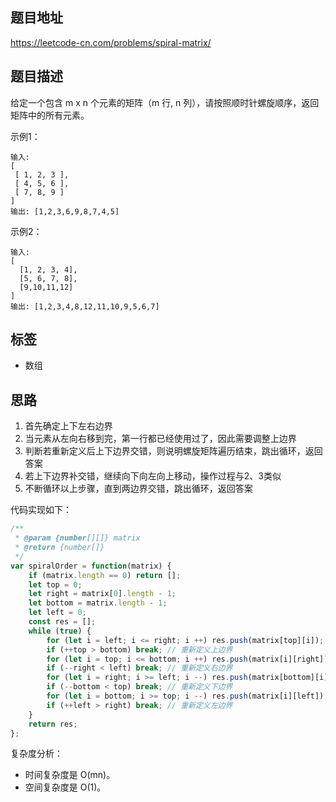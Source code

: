 ## 题目地址

https://leetcode-cn.com/problems/spiral-matrix/

## 题目描述

给定一个包含 m x n 个元素的矩阵（m 行, n 列），请按照顺时针螺旋顺序，返回矩阵中的所有元素。

示例1：
```
输入:
[
 [ 1, 2, 3 ],
 [ 4, 5, 6 ],
 [ 7, 8, 9 ]
]
输出: [1,2,3,6,9,8,7,4,5]
```

示例2：
```
输入:
[
  [1, 2, 3, 4],
  [5, 6, 7, 8],
  [9,10,11,12]
]
输出: [1,2,3,4,8,12,11,10,9,5,6,7]
```

## 标签

- 数组

## 思路

1. 首先确定上下左右边界
2. 当元素从左向右移到完，第一行都已经使用过了，因此需要调整上边界
3. 判断若重新定义后上下边界交错，则说明螺旋矩阵遍历结束，跳出循环，返回答案
4. 若上下边界补交错，继续向下向左向上移动，操作过程与2、3类似
5. 不断循环以上步骤，直到两边界交错，跳出循环，返回答案

代码实现如下：
```javascript
/**
 * @param {number[][]} matrix
 * @return {number[]}
 */
var spiralOrder = function(matrix) {
    if (matrix.length == 0) return [];
    let top = 0;
    let right = matrix[0].length - 1;
    let bottom = matrix.length - 1;
    let left = 0;
    const res = [];
    while (true) {
        for (let i = left; i <= right; i ++) res.push(matrix[top][i]); // 向右
        if (++top > bottom) break; // 重新定义上边界
        for (let i = top; i <= bottom; i ++) res.push(matrix[i][right]); // 向下
        if (--right < left) break; // 重新定义右边界
        for (let i = right; i >= left; i --) res.push(matrix[bottom][i]); // 向左
        if (--bottom < top) break; // 重新定义下边界
        for (let i = bottom; i >= top; i --) res.push(matrix[i][left]); // 向上
        if (++left > right) break; // 重新定义左边界
    }
    return res;
};
```

复杂度分析：

- 时间复杂度是 O(mn)。
- 空间复杂度是 O(1)。